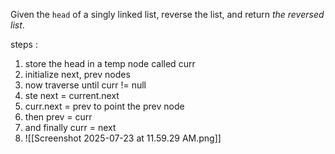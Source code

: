 
Given the `head` of a singly linked list, reverse the list, and return _the reversed list_.

steps :

1. store the head in a temp node called curr
2. initialize next, prev nodes
3. now traverse until curr != null
4. ste next = current.next
5. curr.next = prev to point the prev node
6. then prev = curr
7. and finally curr = next
8. ![[Screenshot 2025-07-23 at 11.59.29 AM.png]]